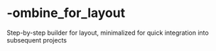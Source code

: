 # -ombine_for_layout
Step-by-step builder for layout, minimalized for quick integration into subsequent projects
